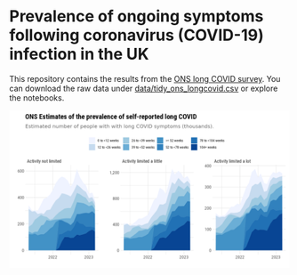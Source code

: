 # Prevalence of ongoing symptoms following coronavirus (COVID-19) infection in the UK
This repository contains the results from the [ONS long COVID survey](https://www.ons.gov.uk/peoplepopulationandcommunity/healthandsocialcare/conditionsanddiseases/datasets/alldatarelatingtoprevalenceofongoingsymptomsfollowingcoronaviruscovid19infectionintheuk).
You can download the raw data under [data/tidy_ons_longcovid.csv](data/tidy_ons_longcovid.csv) or explore the notebooks.

<p><a href="img/ONS_LC_estimate3@2x.png?raw=true"><img src="img/ONS_LC_estimate3.png" width="800" title=""></a></p>
